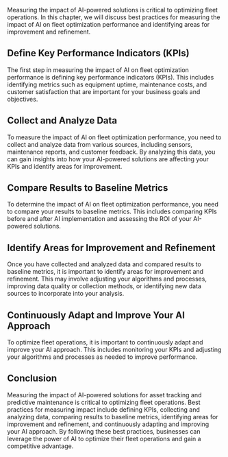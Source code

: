 

Measuring the impact of AI-powered solutions is critical to optimizing fleet operations. In this chapter, we will discuss best practices for measuring the impact of AI on fleet optimization performance and identifying areas for improvement and refinement.

Define Key Performance Indicators (KPIs)
----------------------------------------

The first step in measuring the impact of AI on fleet optimization performance is defining key performance indicators (KPIs). This includes identifying metrics such as equipment uptime, maintenance costs, and customer satisfaction that are important for your business goals and objectives.

Collect and Analyze Data
------------------------

To measure the impact of AI on fleet optimization performance, you need to collect and analyze data from various sources, including sensors, maintenance reports, and customer feedback. By analyzing this data, you can gain insights into how your AI-powered solutions are affecting your KPIs and identify areas for improvement.

Compare Results to Baseline Metrics
-----------------------------------

To determine the impact of AI on fleet optimization performance, you need to compare your results to baseline metrics. This includes comparing KPIs before and after AI implementation and assessing the ROI of your AI-powered solutions.

Identify Areas for Improvement and Refinement
---------------------------------------------

Once you have collected and analyzed data and compared results to baseline metrics, it is important to identify areas for improvement and refinement. This may involve adjusting your algorithms and processes, improving data quality or collection methods, or identifying new data sources to incorporate into your analysis.

Continuously Adapt and Improve Your AI Approach
-----------------------------------------------

To optimize fleet operations, it is important to continuously adapt and improve your AI approach. This includes monitoring your KPIs and adjusting your algorithms and processes as needed to improve performance.

Conclusion
----------

Measuring the impact of AI-powered solutions for asset tracking and predictive maintenance is critical to optimizing fleet operations. Best practices for measuring impact include defining KPIs, collecting and analyzing data, comparing results to baseline metrics, identifying areas for improvement and refinement, and continuously adapting and improving your AI approach. By following these best practices, businesses can leverage the power of AI to optimize their fleet operations and gain a competitive advantage.
